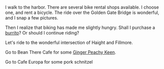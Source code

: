 I walk to the harbor.
There are several bike rental shops available.
I choose one, and rent a bicycle.
The ride over the Golden Gate Bridge is wonderful,
and I snap a few pictures.

Then I realize that biking has made me slightly hungry. Shall I purchase 
a [burrito](burrito/burrito.md)?
Or should I continue riding?

Let's ride to the wonderful intersection of Haight and Fillmore.

Go to Bean There Cafe for some [Ginger Peachy Keen](ginger-peachy-keen/ginger-peachy-keen.md).

Go to Cafe Europa for some pork schnitzel